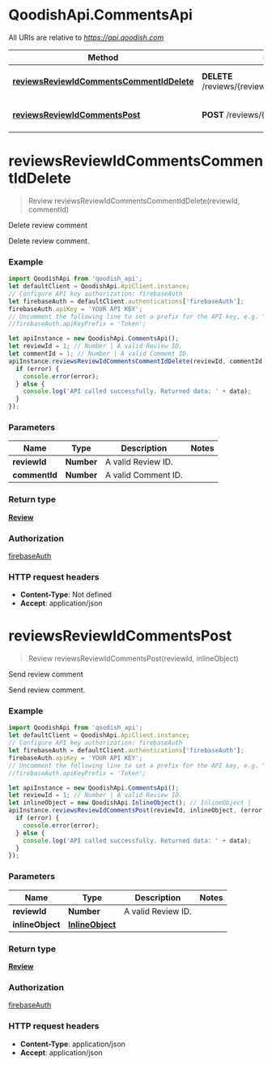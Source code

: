 # QoodishApi.CommentsApi

All URIs are relative to *https://api.qoodish.com*

Method | HTTP request | Description
------------- | ------------- | -------------
[**reviewsReviewIdCommentsCommentIdDelete**](CommentsApi.md#reviewsReviewIdCommentsCommentIdDelete) | **DELETE** /reviews/{review_id}/comments/{comment_id} | Delete review comment
[**reviewsReviewIdCommentsPost**](CommentsApi.md#reviewsReviewIdCommentsPost) | **POST** /reviews/{review_id}/comments | Send review comment


<a name="reviewsReviewIdCommentsCommentIdDelete"></a>
# **reviewsReviewIdCommentsCommentIdDelete**
> Review reviewsReviewIdCommentsCommentIdDelete(reviewId, commentId)

Delete review comment

Delete review comment. 

### Example
```javascript
import QoodishApi from 'qoodish_api';
let defaultClient = QoodishApi.ApiClient.instance;
// Configure API key authorization: firebaseAuth
let firebaseAuth = defaultClient.authentications['firebaseAuth'];
firebaseAuth.apiKey = 'YOUR API KEY';
// Uncomment the following line to set a prefix for the API key, e.g. "Token" (defaults to null)
//firebaseAuth.apiKeyPrefix = 'Token';

let apiInstance = new QoodishApi.CommentsApi();
let reviewId = 1; // Number | A valid Review ID.
let commentId = 1; // Number | A valid Comment ID.
apiInstance.reviewsReviewIdCommentsCommentIdDelete(reviewId, commentId, (error, data, response) => {
  if (error) {
    console.error(error);
  } else {
    console.log('API called successfully. Returned data: ' + data);
  }
});
```

### Parameters

Name | Type | Description  | Notes
------------- | ------------- | ------------- | -------------
 **reviewId** | **Number**| A valid Review ID. | 
 **commentId** | **Number**| A valid Comment ID. | 

### Return type

[**Review**](Review.md)

### Authorization

[firebaseAuth](../README.md#firebaseAuth)

### HTTP request headers

 - **Content-Type**: Not defined
 - **Accept**: application/json

<a name="reviewsReviewIdCommentsPost"></a>
# **reviewsReviewIdCommentsPost**
> Review reviewsReviewIdCommentsPost(reviewId, inlineObject)

Send review comment

Send review comment. 

### Example
```javascript
import QoodishApi from 'qoodish_api';
let defaultClient = QoodishApi.ApiClient.instance;
// Configure API key authorization: firebaseAuth
let firebaseAuth = defaultClient.authentications['firebaseAuth'];
firebaseAuth.apiKey = 'YOUR API KEY';
// Uncomment the following line to set a prefix for the API key, e.g. "Token" (defaults to null)
//firebaseAuth.apiKeyPrefix = 'Token';

let apiInstance = new QoodishApi.CommentsApi();
let reviewId = 1; // Number | A valid Review ID.
let inlineObject = new QoodishApi.InlineObject(); // InlineObject | 
apiInstance.reviewsReviewIdCommentsPost(reviewId, inlineObject, (error, data, response) => {
  if (error) {
    console.error(error);
  } else {
    console.log('API called successfully. Returned data: ' + data);
  }
});
```

### Parameters

Name | Type | Description  | Notes
------------- | ------------- | ------------- | -------------
 **reviewId** | **Number**| A valid Review ID. | 
 **inlineObject** | [**InlineObject**](InlineObject.md)|  | 

### Return type

[**Review**](Review.md)

### Authorization

[firebaseAuth](../README.md#firebaseAuth)

### HTTP request headers

 - **Content-Type**: application/json
 - **Accept**: application/json

